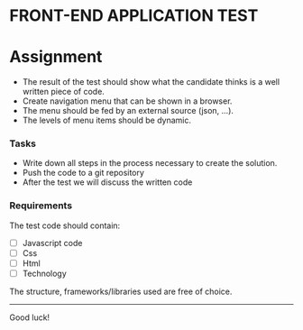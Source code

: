 # FRONT-END APPLICATION TEST

# Assignment	
- The result of the test should show what the candidate thinks is a well written piece of code.
- Create navigation menu that can be shown in a browser. 
- The menu should be fed by an external source (json, …).
- The levels of menu items should be dynamic.

### Tasks
- Write down all steps in the process necessary to create the solution.
- Push the code to a git repository
- After the test we will discuss the written code

### Requirements
The test code should contain:

- [ ] Javascript code
- [ ] Css
- [ ] Html
- [ ] Technology

The structure, frameworks/libraries used are free of choice. 



------
Good luck!
